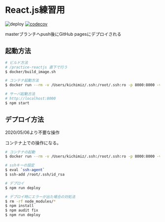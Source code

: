 # React.js練習用

![deploy](https://github.com/Mizukichi0210/practice-reactjs/workflows/deploy/badge.svg?branch=master&event=push)
[![codecov](https://codecov.io/gh/Mizukichi0210/practice-reactjs/branch/master/graph/badge.svg)](https://codecov.io/gh/Mizukichi0210/practice-reactjs)

masterブランチへpush後にGitHub pagesにデプロイされる

## 起動方法

```bash
# ビルド方法
# /practice-reactjs 直下で行う
$ docker/build_image.sh

# コンテナ起動方法
$ docker run --rm -v /Users/kichimiz/.ssh:/root/.ssh:ro -p 8000:8000 -v $(pwd):/practice-reactjs -it practice-reactjs /bin/bash

# サーバ起動方法
# http://localhost:8000
$ npm start
```

## デプロイ方法

2020/05/06より不要な操作

コンテナ上での操作になる。

```bash
# コンテナの起動
$ docker run --rm -v /Users/kichimiz/.ssh:/root/.ssh:ro -p 8000:8000 -v $(pwd):/practice-reactjs -it practice-reactjs /bin/bash

# sshキーの設定
$ eval `ssh-agent`
$ ssh-add /root/.ssh/id_rsa

# デプロイ
$ npm run deploy

# デプロイ時にエラーが出た場合の対処法
$ rm -rf node_modules/*
$ npm install
$ npm audit fix
$ npm run deploy
```
